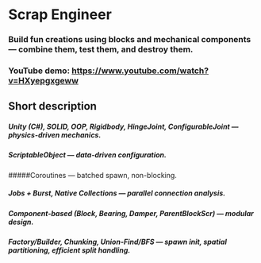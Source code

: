 # Scrap Engineer

### Build fun creations using blocks and mechanical components — combine them, test them, and destroy them.
### YouTube demo: https://www.youtube.com/watch?v=HXyepgxgeww

## Short description
##### Unity (C#), SOLID, OOP, Rigidbody, HingeJoint, ConfigurableJoint — physics-driven mechanics.
##### ScriptableObject — data-driven configuration.
#####Coroutines — batched spawn, non-blocking.
##### Jobs + Burst, Native Collections — parallel connection analysis.
##### Component-based (Block, Bearing, Damper, ParentBlockScr) — modular design.
##### Factory/Builder, Chunking, Union-Find/BFS — spawn init, spatial partitioning, efficient split handling.
